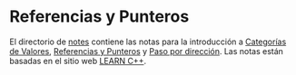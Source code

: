 # Referencias y Punteros 

El directorio de [notes](notes/) contiene las notas para la introducción a [Categorías de Valores](notes/1_Value_Categories.md), [Referencias y Punteros](notes/3_References_Pointers.md) y [Paso por dirección](notes/4_Pass_by_Address.md). Las notas están basadas en el sitio web [LEARN C++](https://www.learncpp.com/). 